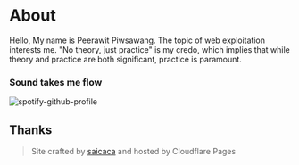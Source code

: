 # About

Hello, My name is Peerawit Piwsawang. The topic of web exploitation interests me. "No theory, just practice" is my credo, which implies that while theory and practice are both significant, practice is paramount.

### Sound takes me flow
![spotify-github-profile](https://spotify-github-profile.kittinanx.com/api/view?uid=3pxv4i23jaqynrgp4mi8dqu01&cover_image=true&theme=default&bar_color=ff0000&bar_color_cover=true)

## Thanks
> Site crafted by [saicaca](https://github.com/saicaca) and hosted by Cloudflare Pages